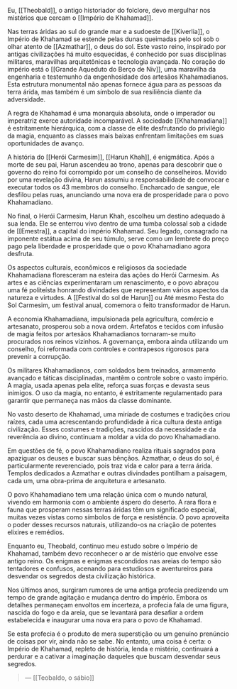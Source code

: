 Eu, [[Theobald]], o antigo historiador do folclore, devo mergulhar nos mistérios que cercam o [[Império de Khahamad]].

Nas terras áridas ao sul do grande mar e a sudoeste de [[Kiverlia]], o Império de Khahamad se estende pelas dunas queimadas pelo sol sob o olhar atento de [[Azmathar]], o deus do sol. Este vasto reino, inspirado por antigas civilizações há muito esquecidas, é conhecido por suas disciplinas militares, maravilhas arquitetônicas e tecnologia avançada. No coração do império está o [[Grande Aqueduto do Berço de Niv]], uma maravilha da engenharia e testemunho da engenhosidade dos artesãos Khahamadianos. Esta estrutura monumental não apenas fornece água para as pessoas da terra árida, mas também é um símbolo de sua resiliência diante da adversidade.

A regra de Khahamad é uma monarquia absoluta, onde o imperador ou imperatriz exerce autoridade incomparável. A sociedade [[Khahamadiana]] é estritamente hierárquica, com a classe de elite desfrutando do privilégio da magia, enquanto as classes mais baixas enfrentam limitações em suas oportunidades de avanço.

A história do [[Herói Carmesim]], [[Harun Khah]], é enigmática. Após a morte de seu pai, Harun ascendeu ao trono, apenas para descobrir que o governo do reino foi corrompido por um conselho de conselheiros. Movido por uma revelação divina, Harun assumiu a responsabilidade de convocar e executar todos os 43 membros do conselho. Encharcado de sangue, ele desfilou pelas ruas, anunciando uma nova era de prosperidade para o povo Khahamadiano.

No final, o Herói Carmesim, Harun Khah, escolheu um destino adequado à sua lenda. Ele se enterrou vivo dentro de uma tumba colossal sob a cidade de [[Emestra]], a capital do império Khahamad. Seu legado, consagrado na imponente estátua acima de seu túmulo, serve como um lembrete do preço pago pela liberdade e prosperidade que o povo Khahamadiano agora desfruta.

Os aspectos culturais, econômicos e religiosos da sociedade Khahamadiana floresceram na esteira das ações do Herói Carmesim. As artes e as ciências experimentaram um renascimento, e o povo abraçou uma fé politeísta honrando divindades que representam vários aspectos da natureza e virtudes. A [[Festival do sol de Harun]] ou Até mesmo Festa do Sol Carmesim, um festival anual, comemora o feito transformador de Harun.

A economia Khahamadiana, impulsionada pela agricultura, comércio e artesanato, prosperou sob a nova ordem. Artefatos e tecidos com infusão de magia feitos por artesãos Khahamadianos tornaram-se muito procurados nos reinos vizinhos. A governança, embora ainda utilizando um conselho, foi reformada com controles e contrapesos rigorosos para prevenir a corrupção.

Os militares Khahamadianos, com soldados bem treinados, armamento avançado e táticas disciplinadas, mantêm o controle sobre o vasto império. A magia, usada apenas pela elite, reforça suas forças e devasta seus inimigos. O uso da magia, no entanto, é estritamente regulamentado para garantir que permaneça nas mãos da classe dominante.

No vasto deserto de Khahamad, uma miríade de costumes e tradições criou raízes, cada uma acrescentando profundidade à rica cultura desta antiga civilização. Esses costumes e tradições, nascidos da necessidade e da reverência ao divino, continuam a moldar a vida do povo Khahamadiano.

Em questões de fé, o povo Khahamadiano realiza rituais sagrados para apaziguar os deuses e buscar suas bênçãos. Azmathar, o deus do sol, é particularmente reverenciado, pois traz vida e calor para a terra árida. Templos dedicados a Azmathar e outras divindades pontilham a paisagem, cada um, uma obra-prima de arquitetura e artesanato.

O povo Khahamadiano tem uma relação única com o mundo natural, vivendo em harmonia com o ambiente áspero do deserto. A rara flora e fauna que prosperam nessas terras áridas têm um significado especial, muitas vezes vistas como símbolos de força e resistência. O povo aproveita o poder desses recursos naturais, utilizando-os na criação de potentes elixires e remédios.

Enquanto eu, Theobald, continuo meu estudo sobre o Império de Khahamad, também devo reconhecer o ar de mistério que envolve esse antigo reino. Os enigmas e enigmas escondidos nas areias do tempo são tentadores e confusos, acenando para estudiosos e aventureiros para desvendar os segredos desta civilização histórica.

Nos últimos anos, surgiram rumores de uma antiga profecia predizendo um tempo de grande agitação e mudança dentro do império. Embora os detalhes permaneçam envoltos em incerteza, a profecia fala de uma figura, nascida do fogo e da areia, que se levantará para desafiar a ordem estabelecida e inaugurar uma nova era para o povo de Khahamad.

Se esta profecia é o produto de mera superstição ou um genuíno prenúncio de coisas por vir, ainda não se sabe. No entanto, uma coisa é certa: o Império de Khahamad, repleto de história, lenda e mistério, continuará a perdurar e a cativar a imaginação daqueles que buscam desvendar seus segredos.

> — [[Teobaldo, o sábio]]

